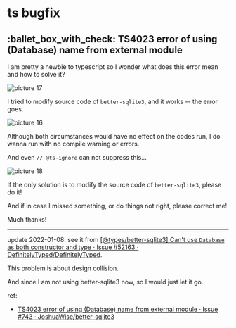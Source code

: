 # ts bugfix

## :ballet_box_with_check: TS4023 error of using (Database) name from external module

I am pretty a newbie to typescript so I wonder what does this error mean and how to solve it?

<img alt="picture 17" src="https://mark-vue-oss.oss-cn-hangzhou.aliyuncs.com/ts-bugfix-1641465035835-ca290e02026061fda09c879469ce6d1e7f3a7b42d4b37b6e8c0883d3c484d86e.png" />  

I tried to modify source code of `better-sqlite3`, and it works -- the error goes.

<img alt="picture 16" src="https://mark-vue-oss.oss-cn-hangzhou.aliyuncs.com/ts-bugfix-1641464990672-b9e739cda8ce989d517d66f04d2b6b0a6ce30646a375744b314abc4a2e9f68a4.png" />  

Although both circumstances would have no effect on the codes run, I do wanna run with no compile warning or errors.

And even `// @ts-ignore` can not suppress this...

<img alt="picture 18" src="https://mark-vue-oss.oss-cn-hangzhou.aliyuncs.com/ts-bugfix-1641465253076-8c4c68e090e10b3ab58a8276efa6304e81a5c4da7d5314ba1121680f84cbd81d.png" />  

If the only solution is to modify the source code of `better-sqlite3`, please do it!

And if in case I missed something, or do things not right, please correct me!

Much thanks!

---

update 2022-01-08: see it from [[@types/better-sqlite3] Can't use `Database` as both constructor and type · Issue #52163 · DefinitelyTyped/DefinitelyTyped](https://github.com/DefinitelyTyped/DefinitelyTyped/issues/52163).

This problem is about design collision.

And since I am not using better-sqlite3 now, so I would just let it go.

ref:

- [TS4023 error of using (Database) name from external module · Issue #743 · JoshuaWise/better-sqlite3](https://github.com/JoshuaWise/better-sqlite3/issues/743)
